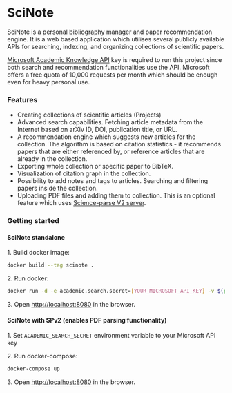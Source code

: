 # SciNote
SciNote is a personal bibliography manager and paper recommendation engine.
It is a web based application which utilises several publicly available APIs for searching, indexing, and organizing collections of scientific papers.

[Microsoft Academic Knowledge API](https://www.microsoft.com/en-us/research/project/academic-knowledge/) key is required to run this project since both search and recommendation functionalities use the API. 
Microsoft offers a free quota of 10,000 requests per month which should be enough even for heavy personal use.

### Features
* Creating collections of scientific articles (Projects)
* Advanced search capabilities. Fetching article metadata from the Internet based on arXiv ID, DOI, publication title, or URL. 
* A recommendation engine which suggests new articles for the collection. The algorithm is based on citation statistics - it recommends papers that are either referenced by, or reference articles that are already in the collection.
* Exporting whole collection or specific paper to BibTeX.
* Visualization of citation graph in the collection.
* Possibility to add notes and tags to articles. Searching and filtering papers inside the collection.
* Uploading PDF files and adding them to collection. This is an optional feature which uses  [Science-parse V2 server](https://github.com/allenai/spv2).

### Getting started
#### SciNote standalone
1\. Build docker image:
```sh
docker build --tag scinote .
```
2\. Run docker:
```sh
docker run -d -e academic.search.secret=[YOUR_MICROSOFT_API_KEY] -v $(pwd)/data:/root/data -v $(pwd)/files:/root/files -p 8080:8080 -t scinote scinote
```
3\. Open [http://localhost:8080](http://localhost:8080) in the browser.
#### SciNote with SPv2 (enables PDF parsing functionality)
1\. Set `ACADEMIC_SEARCH_SECRET` environment variable to your Microsoft API key

2\. Run docker-compose:
```sh
docker-compose up
```
3\. Open [http://localhost:8080](http://localhost:8080) in the browser.
